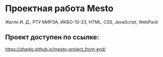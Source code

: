 # Проектная работа Mesto

Жагло И. Д., РТУ МИРЭА, ИКБО-10-23, HTML, CSS, JavaScript, WebPack

## Проект доступен по ссылке:

https://zhaglo.github.io/mesto-project_front-end/
